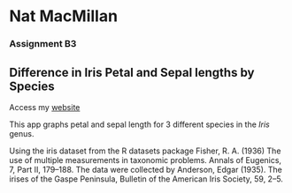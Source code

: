 # Nat MacMillan
### Assignment B3
## Difference in Iris Petal and Sepal lengths by Species

Access my [website](https://natmac.shinyapps.io/assignmentB3/)

This app graphs petal and sepal length for 3 different species in the _Iris_ genus.

Using the iris dataset from the R datasets package
Fisher, R. A. (1936) The use of multiple measurements in taxonomic problems. Annals of Eugenics, 7, Part II, 179–188.
The data were collected by Anderson, Edgar (1935). The irises of the Gaspe Peninsula, Bulletin of the American Iris Society, 59, 2–5.
